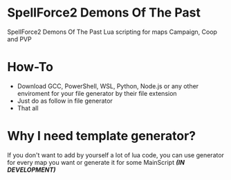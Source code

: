 # SpellForce2 Demons Of The Past

SpellForce2 Demons Of The Past Lua scripting for maps Campaign, Coop and PVP

# How-To
- Download GCC, PowerShell, WSL, Python, Node.js or any other enviroment for your file generator by their file extension
- Just do as follow in file generator
- That all

# Why I need template generator?
If you don't want to add by yourself a lot of lua code, you can use generator for every map you want or generate it for some MainScript ***(IN DEVELOPMENT)***
